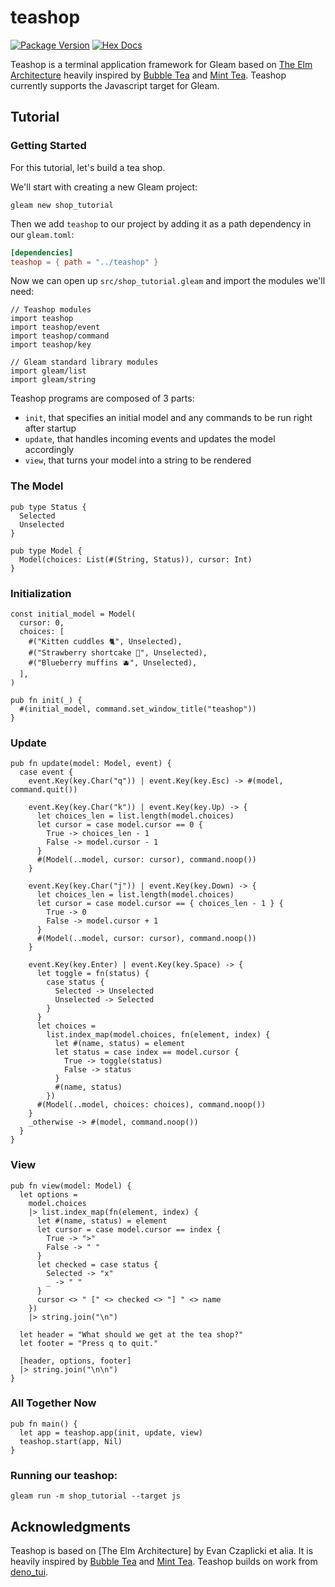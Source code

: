 # teashop

[![Package Version](https://img.shields.io/hexpm/v/teashop)](https://hex.pm/packages/teashop)
[![Hex Docs](https://img.shields.io/badge/hex-docs-ffaff3)](https://hexdocs.pm/teashop/)

Teashop is a terminal application framework for Gleam based on [The Elm Architecture](https://guide.elm-lang.org/architecture/) heavily inspired by [Bubble Tea](https://github.com/charmbracelet/bubbletea) and [Mint Tea](https://github.com/leostera/minttea/). Teashop currently supports the Javascript target for Gleam.

## Tutorial

### Getting Started

For this tutorial, let's build a tea shop.

We'll start with creating a new Gleam project:

```
gleam new shop_tutorial
```

<!-- Update this when git dependencies or hex release -->
Then we add `teashop` to our project by adding it as a path dependency in our `gleam.toml`:

```toml
[dependencies]
teashop = { path = "../teashop" }
```

Now we can open up `src/shop_tutorial.gleam` and import the modules we'll need:

```gleam
// Teashop modules
import teashop
import teashop/event
import teashop/command
import teashop/key

// Gleam standard library modules
import gleam/list
import gleam/string
```

Teashop programs are composed of 3 parts:

- `init`, that specifies an initial model and any commands to be run right after startup
- `update`, that handles incoming events and updates the model accordingly
- `view`, that turns your model into a string to be rendered 

### The Model

```gleam
pub type Status {
  Selected
  Unselected
}

pub type Model {
  Model(choices: List(#(String, Status)), cursor: Int)
}
```

### Initialization

```gleam
const initial_model = Model(
  cursor: 0,
  choices: [
    #("Kitten cuddles 🐈", Unselected),
    #("Strawberry shortcake 🍰", Unselected),
    #("Blueberry muffins 🫐", Unselected),
  ],
)

pub fn init(_) {
  #(initial_model, command.set_window_title("teashop"))
}
```

### Update

```gleam
pub fn update(model: Model, event) {
  case event {
    event.Key(key.Char("q")) | event.Key(key.Esc) -> #(model, command.quit())

    event.Key(key.Char("k")) | event.Key(key.Up) -> {
      let choices_len = list.length(model.choices)
      let cursor = case model.cursor == 0 {
        True -> choices_len - 1
        False -> model.cursor - 1
      }
      #(Model(..model, cursor: cursor), command.noop())
    }

    event.Key(key.Char("j")) | event.Key(key.Down) -> {
      let choices_len = list.length(model.choices)
      let cursor = case model.cursor == { choices_len - 1 } {
        True -> 0
        False -> model.cursor + 1
      }
      #(Model(..model, cursor: cursor), command.noop())
    }

    event.Key(key.Enter) | event.Key(key.Space) -> {
      let toggle = fn(status) {
        case status {
          Selected -> Unselected
          Unselected -> Selected
        }
      }
      let choices =
        list.index_map(model.choices, fn(element, index) {
          let #(name, status) = element
          let status = case index == model.cursor {
            True -> toggle(status)
            False -> status
          }
          #(name, status)
        })
      #(Model(..model, choices: choices), command.noop())
    }
    _otherwise -> #(model, command.noop())
  }
}
```

### View

```gleam
pub fn view(model: Model) {
  let options =
    model.choices
    |> list.index_map(fn(element, index) {
      let #(name, status) = element
      let cursor = case model.cursor == index {
        True -> ">"
        False -> " "
      }
      let checked = case status {
        Selected -> "x"
        _ -> " "
      }
      cursor <> " [" <> checked <> "] " <> name
    })
    |> string.join("\n")

  let header = "What should we get at the tea shop?"
  let footer = "Press q to quit."

  [header, options, footer]
  |> string.join("\n\n")
}
```

### All Together Now

```gleam
pub fn main() {
  let app = teashop.app(init, update, view)
  teashop.start(app, Nil)
}
```

### Running our teashop:

```
gleam run -m shop_tutorial --target js
```

## Acknowledgments

Teashop is based on [The Elm Architecture] by Evan Czaplicki et alia. It is heavily inspired by [Bubble Tea](https://github.com/charmbracelet/bubbletea) and [Mint Tea](https://github.com/leostera/minttea/). Teashop builds on work from [deno_tui](https://github.com/Im-Beast/deno_tui).
